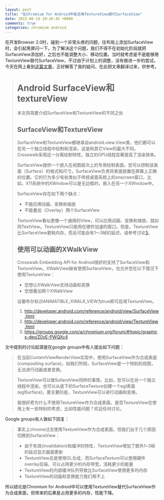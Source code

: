 ```yaml
---
layout: post
title: "在Chromium for Android中能否用TextureView替代SurfaceView"
date: 2015-06-19 19:26:45 +0800
comments: true
categories: chromium android
---
```


在开发Browser 2.0时，碰到一个非常头疼的问题，往布局上添加SurfaceView时，会引起黑屏闪一下。为了解决这个问题，我们不得不在初始化阶段就把SurfaceView添加好，之后也不能调整大小、移动位置。当时就考虑是不是能够用TextureView替代SurfaceView，不过由于计划上的调整，没有做进一步的尝试。今天在网上看到[这篇文章][1]，正好解答了我的疑问，在此把文章翻译过来，供参考。


># Android SurfaceView和textureView
>
>本文将简要介绍SurfaceView和TextureView的不同之处
>
>## SurfaceView和TextureView
>
>SurfaceView和TextureView都继承自android.view.View类，他们都可以在另一个独立线程中绘制和渲染，这是和其它View的最大不同。Crosswalk采用这一分离绘制特性，独立的GPU线程显著提高了渲染效率。
>
>SurfaceView提供一个嵌入在视图层次上的专用绘制表面，您可以控制该表面（Surface）的格式和尺寸。SurfaceView负责将表面放置在屏幕上正确的位置。它的行为多少有些类似于传统桌面系统上的onscreen窗口，比如，X11系统中的XWindow可以是无边框的，嵌入在另一个XWindow中。
>
>SurfaceView存在如下两个缺点：
>
>* 不能应用动画、变换和缩放
>* 不能叠加（Overlay）两个SurfaceView
>
>TextureView看似更像一个通用的View，可以应用动画、变换和缩放，就如同TextView。TextureView只能用在硬件加速的窗口。但是，TextureView比SurfaceView更耗内存，而且可能会有1～3帧的延迟，请参考讨论[3][4]。
>
>## 使用可以动画的XWalkView
>
>Crosswalk Embedding API for Android很好的支持了SurfaceView和TextureView。XWalkView缺省使用SurfaceView，也允许您在以下情况下使用TextureView：
>
>* 您想让XWalkView支持动画和变换
>* 您想叠加两个XWalkView
>
>设置布尔标识ANIMATIBLE_XWALK_VIEW为true即可启用TextureView。
>
>1. http://developer.android.com/reference/android/view/SurfaceView.html
>2. http://developer.android.com/reference/android/view/TextureView.html
>3. https://groups.google.com/a/chromium.org/forum/#!topic/graphics-dev/Z0yE-PWQXc4

文中提到的讨论起源是在google groups中有人提出如下问题：

>在当前ContentViewRenderView实现中，使用SurfaceView作为合成表面(compositing surface)，如我们所知，SurfaceView是一个特别的视图，无法进行动画或者变换。
>
>TextureView可以做SufaceView同样的事情，比如，您可以在另一个独立线程中渲染，也可以从底下的SurfaceTexture创建一个egl表面(eglSurface)。更主要的是，TextureView可以进行动画和变换。
>
>我很好奇为什么不使用TextureView作为合成表面，是否TextureView在使用上有一些特别的考虑，比如性能问题？欢迎任何讨论。
>

Google groups有人做如下回复：

>事实上chrome过去使用TextureView作为合成表面，但我们出于几个原因切换到SurfaceView：
>
>* 由于失效(invalidation)和缓冲的特性，TextureView增加了额外1~3帧的延迟显示画面更新
>* TextureView总是使用GL合成，而SurfaceTexture可以使用硬件overlay后端，可以占用更少的内存带宽，消耗更少的能量
>* TextureView的内部缓冲队列导致比SurfaceView使用更多的内存
>* TextureView的动画和变换能力我们用不上

所以结论是Chromium for Android中可以使用TextureView替代SurfaceView作为合成表面，但带来的后果是占用更多的内存，性能下降。

[1]: https://github.com/crosswalk-project/crosswalk-website/wiki/Android-SurfaceView-vs-TextureView
[2]: http://developer.android.com/reference/android/view/SurfaceView.html
[3]: http://developer.android.com/reference/android/view/TextureView.html
[4]: https://groups.google.com/a/chromium.org/forum/#!topic/graphics-dev/Z0yE-PWQXc4